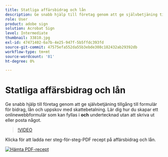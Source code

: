 ```yaml
---
title: Statliga affärsbidrag och lån
description: Ge snabb hjälp till företag genom att ge självbetjäning tillgång till formulär för ansökningar om bidrag, lån och uppskov med skattebetalning
role: User
product: adobe sign
solution: Acrobat Sign
level: Intermediate
thumbnail: 33810.jpg
exl-id: 47471402-6a7b-4e25-947f-5b5ffdc393fd
source-git-commit: 47575efa552da55b3ebde308c182432ab29392db
workflow-type: tm+mt
source-wordcount: '81'
ht-degree: 0%

---
```


# Statliga affärsbidrag och lån

Ge snabb hjälp till företag genom att ge självbetjäning tillgång till formulär för bidrag, lån och uppskov med skattebetalning. Lär dig hur du skapar ett onlinewebbformulär som kan fyllas i **och** undertecknad utan att skriva ut eller posta något.

>[!VIDEO](https://video.tv.adobe.com/v/33810?hidetitle=true)

Klicka för att ladda ner steg-för-steg-PDF recept på affärsbidrag och lån.

[![Hämta PDF-recept](../assets/acrobat_PDF_96.png)](../assets/UseCaseRecipe-EN-CreatingWebForms.pdf)
